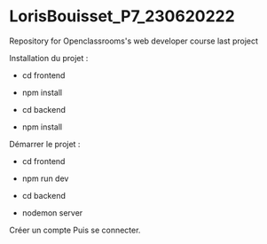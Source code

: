 # LorisBouisset_P7_230620222
Repository for Openclassrooms's web developer course last project 


Installation du projet : 
- cd frontend
- npm install

- cd backend
- npm install

Démarrer le projet : 

- cd frontend 
- npm run dev 

- cd backend 
- nodemon server 

Créer un compte 
Puis se connecter.
